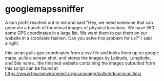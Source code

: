 # googlemapssniffer

A non profit reached out to me and said "Hey, we need someone that can generate a bunch of thumbnail images of physical locations. We have 380 some GPS coordinates in a large list. We want them to put them on our website in a scrollable fashion. Can you solve this problem for us?" I said alright.

this script pulls gps coordinates from a csv file and looks them up on google maps. pulls a screen shot, and stores the images by Latitude, Longitude, and Site name..
the finished website containing the images outputted from this script can be found at
https://www.texasenvironment.org/campaign/pollutedcommunities/
